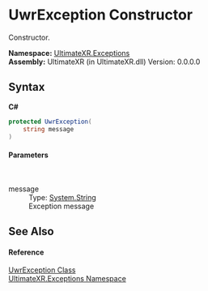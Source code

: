 # UwrException Constructor 
 

Constructor.

**Namespace:**&nbsp;<a href="N_UltimateXR_Exceptions">UltimateXR.Exceptions</a><br />**Assembly:**&nbsp;UltimateXR (in UltimateXR.dll) Version: 0.0.0.0

## Syntax

**C#**<br />
``` C#
protected UwrException(
	string message
)
```


#### Parameters
&nbsp;<dl><dt>message</dt><dd>Type: <a href="https://docs.microsoft.com/dotnet/api/system.string" target="_blank" rel="noopener noreferrer">System.String</a><br />Exception message</dd></dl>

## See Also


#### Reference
<a href="T_UltimateXR_Exceptions_UwrException">UwrException Class</a><br /><a href="N_UltimateXR_Exceptions">UltimateXR.Exceptions Namespace</a><br />